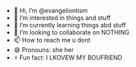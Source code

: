 - 👋 Hi, I’m @evangeliontism
- 👀 I’m interested in things and stuff
- 🌱 I’m currently learning things abd stuff
- 💞️ I’m looking to collaborate on NOTHING
- 📫 How to reach me u dont 
- 😄 Pronouns: she her
- ⚡ Fun fact: I LKOVEW MY BOUFRIEND

<!---
evangeliontism/evangeliontism is a ✨ special ✨ repository because its `README.md` (this file) appears on your GitHub profile.
You can click the Preview link to take a look at your changes.
--->
